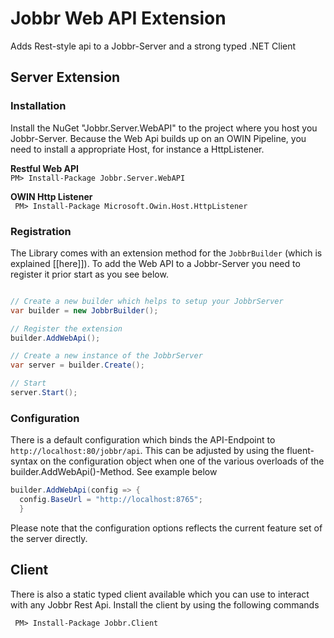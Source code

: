 # Jobbr Web API Extension
Adds Rest-style api to a Jobbr-Server and a strong typed .NET Client

## Server Extension
### Installation
Install the NuGet "Jobbr.Server.WebAPI" to the project where you host you Jobbr-Server. Because the Web Api builds up on an OWIN Pipeline, you need to install a appropriate Host, for instance a HttpListener.

**Restful Web API**<br/>
``
PM> Install-Package Jobbr.Server.WebAPI
``

**OWIN Http Listener**<br/>
`` 
PM> Install-Package Microsoft.Owin.Host.HttpListener
``

### Registration
The Library comes with an extension method for the `JobbrBuilder` (which is explained [[here]]). To add the Web API to a Jobbr-Server you need to register it prior start as you see below.

```c#

// Create a new builder which helps to setup your JobbrServer
var builder = new JobbrBuilder();

// Register the extension
builder.AddWebApi();

// Create a new instance of the JobbrServer
var server = builder.Create();

// Start
server.Start();
```

### Configuration
There is a default configuration which binds the API-Endpoint to `http://localhost:80/jobbr/api`. This can be adjusted by using the fluent-syntax on the configuration object when one of the various overloads of the builder.AddWebApi()-Method. See example below

```C#
builder.AddWebApi(config => {
  config.BaseUrl = "http://localhost:8765";
  }
```
Please note that the configuration options reflects the current feature set of the server directly.

## Client
There is also a static typed client available which you can use to interact with any Jobbr Rest Api. Install the client by using the following commands

`` 
PM> Install-Package Jobbr.Client
``

